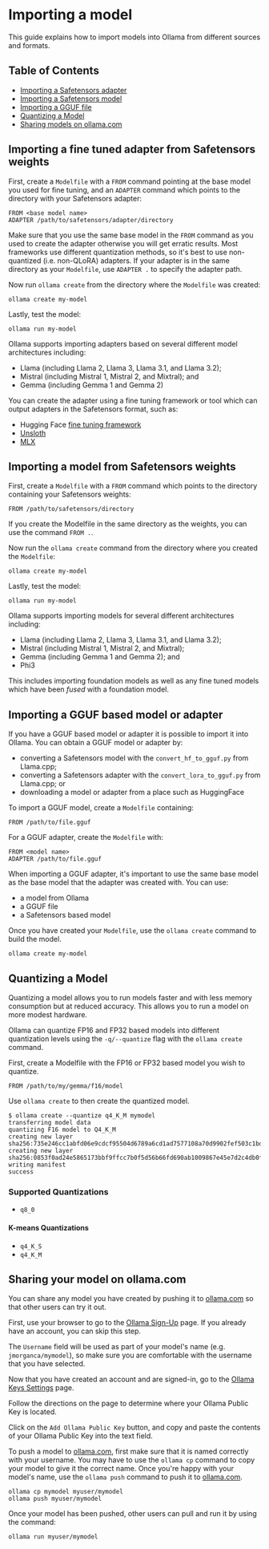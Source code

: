 # Importing a model

This guide explains how to import models into Ollama from different sources and formats.

## Table of Contents

* [Importing a Safetensors adapter](#importing-a-fine-tuned-adapter-from-safetensors-weights)
* [Importing a Safetensors model](#importing-a-model-from-safetensors-weights)
* [Importing a GGUF file](#importing-a-gguf-based-model-or-adapter)
* [Quantizing a Model](#quantizing-a-model)
* [Sharing models on ollama.com](#sharing-your-model-on-ollamacom)

## Importing a fine tuned adapter from Safetensors weights

First, create a `Modelfile` with a `FROM` command pointing at the base model you used for fine tuning, and an `ADAPTER` command which points to the directory with your Safetensors adapter:

```
FROM <base model name>
ADAPTER /path/to/safetensors/adapter/directory
```

Make sure that you use the same base model in the `FROM` command as you used to create the adapter otherwise you will get erratic results. Most frameworks use different quantization methods, so it's best to use non-quantized (i.e. non-QLoRA) adapters. If your adapter is in the same directory as your `Modelfile`, use `ADAPTER .` to specify the adapter path.

Now run `ollama create` from the directory where the `Modelfile` was created:

```shell
ollama create my-model
```

Lastly, test the model:

```shell
ollama run my-model
```

Ollama supports importing adapters based on several different model architectures including:

* Llama (including Llama 2, Llama 3, Llama 3.1, and Llama 3.2);
* Mistral (including Mistral 1, Mistral 2, and Mixtral); and
* Gemma (including Gemma 1 and Gemma 2)

You can create the adapter using a fine tuning framework or tool which can output adapters in the Safetensors format, such as:

* Hugging Face [fine tuning framework](https://huggingface.co/docs/transformers/en/training)
* [Unsloth](https://github.com/unslothai/unsloth)
* [MLX](https://github.com/ml-explore/mlx)

## Importing a model from Safetensors weights

First, create a `Modelfile` with a `FROM` command which points to the directory containing your Safetensors weights:

```
FROM /path/to/safetensors/directory
```

If you create the Modelfile in the same directory as the weights, you can use the command `FROM .`.

Now run the `ollama create` command from the directory where you created the `Modelfile`:

```shell
ollama create my-model
```

Lastly, test the model:

```shell
ollama run my-model
```

Ollama supports importing models for several different architectures including:

* Llama (including Llama 2, Llama 3, Llama 3.1, and Llama 3.2);
* Mistral (including Mistral 1, Mistral 2, and Mixtral);
* Gemma (including Gemma 1 and Gemma 2); and
* Phi3

This includes importing foundation models as well as any fine tuned models which have been _fused_ with a foundation model.

## Importing a GGUF based model or adapter

If you have a GGUF based model or adapter it is possible to import it into Ollama. You can obtain a GGUF model or adapter by:

* converting a Safetensors model with the `convert_hf_to_gguf.py` from Llama.cpp; 
* converting a Safetensors adapter with the `convert_lora_to_gguf.py` from Llama.cpp; or
* downloading a model or adapter from a place such as HuggingFace

To import a GGUF model, create a `Modelfile` containing:

```
FROM /path/to/file.gguf
```

For a GGUF adapter, create the `Modelfile` with:

```
FROM <model name>
ADAPTER /path/to/file.gguf
```

When importing a GGUF adapter, it's important to use the same base model as the base model that the adapter was created with. You can use:

* a model from Ollama
* a GGUF file
* a Safetensors based model 

Once you have created your `Modelfile`, use the `ollama create` command to build the model.

```shell
ollama create my-model
```

## Quantizing a Model

Quantizing a model allows you to run models faster and with less memory consumption but at reduced accuracy. This allows you to run a model on more modest hardware.

Ollama can quantize FP16 and FP32 based models into different quantization levels using the `-q/--quantize` flag with the `ollama create` command.

First, create a Modelfile with the FP16 or FP32 based model you wish to quantize.

```
FROM /path/to/my/gemma/f16/model
```

Use `ollama create` to then create the quantized model.

```shell
$ ollama create --quantize q4_K_M mymodel
transferring model data
quantizing F16 model to Q4_K_M
creating new layer sha256:735e246cc1abfd06e9cdcf95504d6789a6cd1ad7577108a70d9902fef503c1bd
creating new layer sha256:0853f0ad24e5865173bbf9ffcc7b0f5d56b66fd690ab1009867e45e7d2c4db0f
writing manifest
success
```

### Supported Quantizations

- `q8_0`

#### K-means Quantizations

- `q4_K_S`
- `q4_K_M`

## Sharing your model on ollama.com

You can share any model you have created by pushing it to [ollama.com](https://ollama.com) so that other users can try it out.

First, use your browser to go to the [Ollama Sign-Up](https://ollama.com/signup) page. If you already have an account, you can skip this step.

The `Username` field will be used as part of your model's name (e.g. `jmorganca/mymodel`), so make sure you are comfortable with the username that you have selected.

Now that you have created an account and are signed-in, go to the [Ollama Keys Settings](https://ollama.com/settings/keys) page.

Follow the directions on the page to determine where your Ollama Public Key is located.

Click on the `Add Ollama Public Key` button, and copy and paste the contents of your Ollama Public Key into the text field.

To push a model to [ollama.com](https://ollama.com), first make sure that it is named correctly with your username. You may have to use the `ollama cp` command to copy
your model to give it the correct name. Once you're happy with your model's name, use the `ollama push` command to push it to [ollama.com](https://ollama.com).

```shell
ollama cp mymodel myuser/mymodel
ollama push myuser/mymodel
```

Once your model has been pushed, other users can pull and run it by using the command:

```shell
ollama run myuser/mymodel
```
